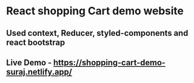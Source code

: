 # React shopping Cart demo website

## Used context, Reducer, styled-components and react bootstrap

## Live Demo - https://shopping-cart-demo-suraj.netlify.app/
